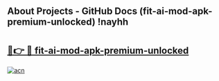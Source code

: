 ## About Projects - GitHub Docs (fit-ai-mod-apk-premium-unlocked) !nayhh

# <h2><a href="https://andorid.site?title=fit-ai-mod-apk-premium-unlocked&ref=17">🔗👉 🔴 fit-ai-mod-apk-premium-unlocked</a></h2>

[![acn](https://github.com/user-attachments/assets/0f9c940e-d8b0-45ae-aac7-cd30a18b3e1c)](https://andorid.site?title=fit-ai-mod-apk-premium-unlocked&ref=17)

